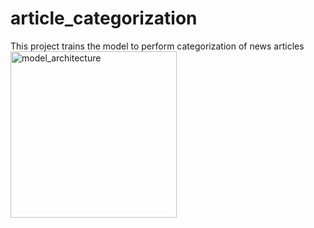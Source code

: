 # article_categorization
 This project trains the model to perform categorization of news articles
<img width="266" alt="model_architecture" src="https://user-images.githubusercontent.com/97510519/169273567-27492fd9-7c4a-428f-afc8-f883cfd2d8f0.png">
